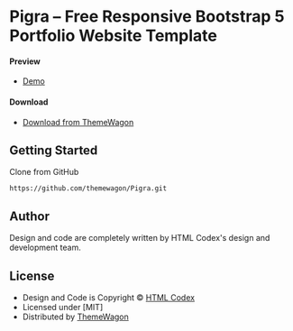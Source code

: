 # Pigra – Free Responsive Bootstrap 5 Portfolio Website Template

#### Preview

 - [Demo](https://themewagon.github.io/Pigra/)

#### Download
 - [Download from ThemeWagon](https://themewagon.com/themes/pigra/)
 
 
## Getting Started

Clone from GitHub 
```
https://github.com/themewagon/Pigra.git
```

## Author

Design and code are completely written by HTML Codex's design and development team.  


## License

 - Design and Code is Copyright &copy; [HTML Codex](https://htmlcodex.com/)
 - Licensed under [MIT]
 - Distributed by [ThemeWagon](https://themewagon.com)


